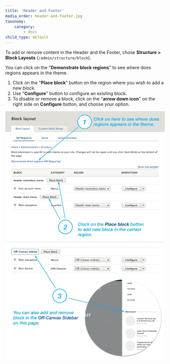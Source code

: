 ```yaml
---
title: 'Header and Footer'
media_order: header-and-footer.jpg
taxonomy:
    category:
        - docs
child_type: default
---
```


To add or remove content in the Header and the Footer, chose **Structure > Block Layouts** (`/admin/structure/block`).

You can click on the "**Demonstrate block regions**" to see where does regions appears in the theme.

1. Click on the "**Place block**" button on the region where you wish to add a new block.
2. Use "**Configure**" button to configure an existing block. 
3. To disable or remove a block, click on the "**arrow down icon**" on the right side on **Configure** button, and choose your option. 

![](header-and-footer.jpg)
